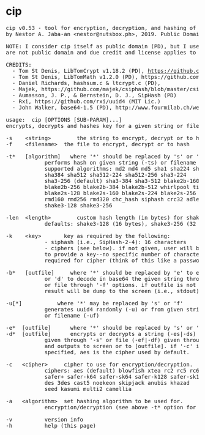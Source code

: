 # cip
<pre>
cip v0.53 - tool for encryption, decryption, and hashing of given string or file
by Nestor A. Jaba-an &lt;nestor@nutsbox.ph&gt;, 2019. Public Domain.

NOTE: I consider cip itself as public domain (PD), but I used some libraries that
are not public domain and due credit and license applies to these libraries.

CREDITS:
  - Tom St Denis, LibTomCrypt v1.18.2 (PD), <a href="https://github.com/libtom/libtomcrypt">https://github.com/libtom/libtomcrypt</a>
  - Tom St Denis, LibTomMath v1.2.0 (PD), https://github.com/libtom/libtommath
  - Daniel Richards, hashsum.c & ltcrypt.c (PD), <kyhwana@world-net.co.nz>
  - Majek, https://github.com/majek/csiphash/blob/master/csiphash.c (MIT Lic.)
  - Aumasson, J. P., & Bernstein, D. J., SipHash (PD)
  - Rxi, https://github.com/rxi/uuid4 (MIT Lic.)
  - John Walker, base64-1.5 (PD), http://www.fourmilab.ch/webtools/base64/index.html

usage:	cip [OPTIONS [SUB-PARAM]...]
encrypts, decrypts and hashes key for a given string or file

-s    &lt;string&gt;		the string to encrypt, decrypt or to hash
-f    &lt;filename&gt;	the file to encrypt, decrypt or to hash

-t*   [algorithm]	where '*' should be replaced by 's' or 'f'
			performs hash on given string (-ts) or filename (-tf)
			supported algorithms: md2 md4 md5 sha1 sha224 sha256
			sha384 sha512 sha512-224 sha512-256 sha3-224
			sha3-256 (default) sha3-384 sha3-512 blake2b-160
			blake2b-256 blake2b-384 blake2b-512 whirlpool tiger
			blake2s-128 blake2s-160 blake2s-224 blake2s-256 rmd128
			rmd160 rmd256 rmd320 chc_hash siphash crc32 adler32
			shake3-128 shake3-256
      
-len  &lt;length&gt;		custom hash length (in bytes) for shake3-128/256.
			defaults: shake3-128 (16 bytes), shake3-256 (32 bytes)

-k    &lt;key&gt;		key as required by the following:
			- siphash (i.e., SipHash-2-4): 16 characters
			- ciphers (see below). if not given, user will be prompted
			to provide a key--no specific number of characters
			required for cipher (think of this like a password)

-b*   [outfile]		where '*' should be replaced by 'e' to encode
			or 'd' to decode in base64 the given string through '-s'
			or file through '-f' options. if outfile is not specified,
			result will be dump to the screen (i.e., stdout)

-u[*]			where '*' may be replaced by 's' or 'f'
			generates uuid4 randomly (-u) or from given string (-us)
			or filename (-uf)

-e*  [outfile]		where '*' should be replaced by 's' or 'f'
-d*  [outfile]		encrypts or decrypts a string (-es|-ds)
			given through '-s' or file (-ef|-df) given through '-f'
			and outputs to screen or to [outfile]. if '-c' is not
			specified, aes is the cipher used by default.

-c   &lt;cipher&gt;		cipher to use for encryption/decryption.
			ciphers: aes (default) blowfish xtea rc2 rc5 rc6 twofish
			safer+ safer-k64 safer-sk64 safer-k128 safer-sk128
			des 3des cast5 noekeon skipjack anubis khazad
			seed kasumi multi2 camellia

-a   &lt;algorithm&gt;	set hashing algorithm to be used for.
			encryption/decryption (see above -t* option for list)

-v			version info
-h			help (this page)
</pre>
